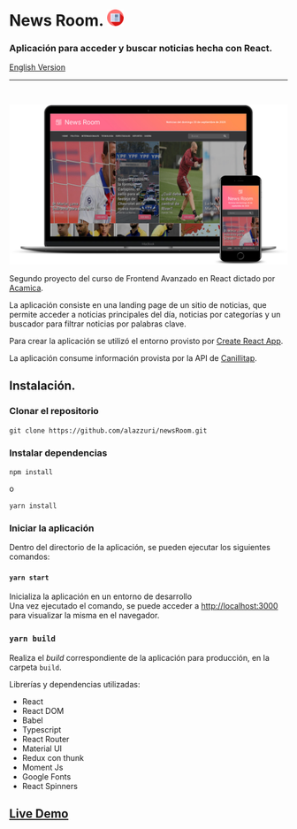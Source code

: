 # News Room. <img src="./public/news.png" width='30px'/>

### Aplicación para acceder y buscar noticias hecha con React.

[English Version](./README-en.md)

---

<img src="./public/assets/images/mockup.png" style="margin-top:30px;">

Segundo proyecto del curso de Frontend Avanzado en React dictado por [Acamica](https://acamica.com).

La aplicación consiste en una landing page de un sitio de noticias, que permite acceder a noticias principales del día, noticias por categorías y un buscador para filtrar noticias por palabras clave.

Para crear la aplicación se utilizó el entorno provisto por [Create React App](https://github.com/facebook/create-react-app).

La aplicación consume información provista por la API de [Canillitap](https://github.com/Canillitapp/headlines-api).

## Instalación.

### **Clonar el repositorio**

```
git clone https://github.com/alazzuri/newsRoom.git
```

### **Instalar dependencias**

```
npm install
```

o

```
yarn install
```

### **Iniciar la aplicación**

Dentro del directorio de la aplicación, se pueden ejecutar los siguientes comandos:

#### `yarn start`

Inicializa la aplicación en un entorno de desarrollo<br />
Una vez ejecutado el comando, se puede acceder a [http://localhost:3000](http://localhost:3000) para visualizar la misma en el navegador.

### `yarn build`

Realiza el _build_ correspondiente de la aplicación para producción, en la carpeta `build`.

Librerías y dependencias utilizadas:

- React
- React DOM
- Babel
- Typescript
- React Router
- Material UI
- Redux con thunk
- Moment Js
- Google Fonts
- React Spinners

## [Live Demo](https://news-room-blond.vercel.app/)
